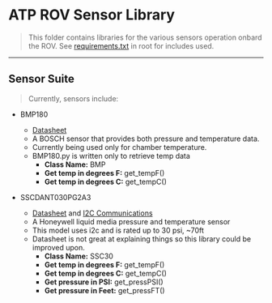 # ATP ROV Sensor Library
> This folder contains libraries for the various sensors operation onbard the ROV.
> See <a href="https://github.com/osajus/ATP-Submersible/blob/main/requirements.txt">requirements.txt</a> in root for includes used.

---

## Sensor Suite
> Currently, sensors include:
- BMP180
    - <a href="http://shorturl.at/dfwOZ" target="_new">Datasheet</a>
    - A BOSCH sensor that provides both pressure and temperature data.
    - Currently being used only for chamber temperature.
    - BMP180.py is written only to retrieve temp data
        - **Class Name:** BMP
        - **Get temp in degrees F:** get_tempF()
        - **Get temp in degrees C:** get_tempC()

- SSCDANT030PG2A3 
    - <a href="http://shorturl.at/dCPU0" target="_new">Datasheet</a> and <a href="http://shorturl.at/dvzFZ" target="_new">I2C Communications</a>
    - A Honeywell liquid media pressure and temperature sensor
    - This model uses i2c and is rated up to 30 psi, ~70ft
    - Datasheet is not great at explaining things so this library could be improved upon.
        - **Class Name:** SSC30
        - **Get temp in degrees F:** get_tempF()
        - **Get temp in degrees C:** get_tempC()
        - **Get pressure in PSI:** get_pressPSI()
        - **Get pressure in Feet:** get_pressFT()
